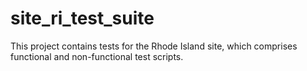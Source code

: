 # site_ri_test_suite
This project contains tests for the Rhode Island site, which comprises functional and non-functional test scripts.
